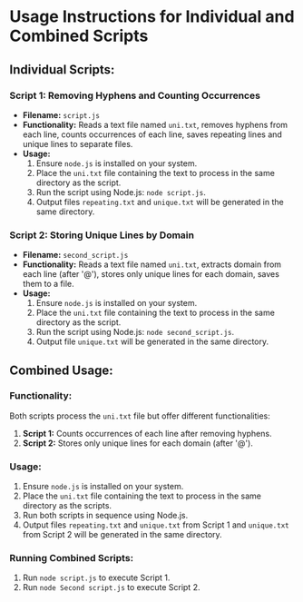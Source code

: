 # Usage Instructions for Individual and Combined Scripts

## Individual Scripts:

### Script 1: Removing Hyphens and Counting Occurrences

- **Filename:** `script.js`
- **Functionality:** Reads a text file named `uni.txt`, removes hyphens from each line, counts occurrences of each line, saves repeating lines and unique lines to separate files.
- **Usage:**
  1. Ensure `node.js` is installed on your system.
  2. Place the `uni.txt` file containing the text to process in the same directory as the script.
  3. Run the script using Node.js: `node script.js`.
  4. Output files `repeating.txt` and `unique.txt` will be generated in the same directory.

### Script 2: Storing Unique Lines by Domain

- **Filename:** `second_script.js`
- **Functionality:** Reads a text file named `uni.txt`, extracts domain from each line (after '@'), stores only unique lines for each domain, saves them to a file.
- **Usage:**
  1. Ensure `node.js` is installed on your system.
  2. Place the `uni.txt` file containing the text to process in the same directory as the script.
  3. Run the script using Node.js: `node second_script.js`.
  4. Output file `unique.txt` will be generated in the same directory.

## Combined Usage:

### Functionality:

Both scripts process the `uni.txt` file but offer different functionalities:

1. **Script 1:** Counts occurrences of each line after removing hyphens.
2. **Script 2:** Stores only unique lines for each domain (after '@').

### Usage:

1. Ensure `node.js` is installed on your system.
2. Place the `uni.txt` file containing the text to process in the same directory as the scripts.
3. Run both scripts in sequence using Node.js.
4. Output files `repeating.txt` and `unique.txt` from Script 1 and `unique.txt` from Script 2 will be generated in the same directory.

### Running Combined Scripts:

1. Run `node script.js` to execute Script 1.
2. Run `node Second script.js` to execute Script 2.

